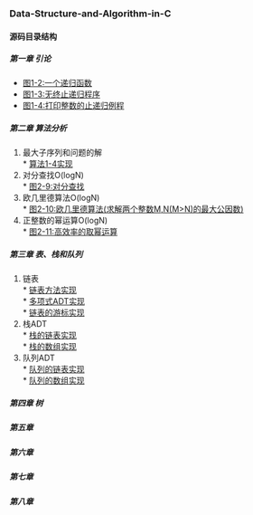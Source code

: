 ### Data-Structure-and-Algorithm-in-C  
#### 源码目录结构  
##### 第一章 引论  
  * [图1-2:一个递归函数](fig1_2.c)  
  * [图1-3:无终止递归程序](fig1_3.c)  
  * [图1-4:打印整数的止递归例程](fig1_4.c)  
##### 第二章 算法分析  
  1. 最大子序列和问题的解  
    * [算法1-4实现](max_sum.c)  
  2. 对分查找O(logN)  
    * [图2-9:对分查找](fig2_9.c)  
  3. 欧几里德算法O(logN)  
    * [图2-10:欧几里德算法(求解两个整数M,N(M>N)的最大公因数)](fig2_10.c)  
  4. 正整数的幂运算O(logN)  
    * [图2-11:高效率的取幂运算](fig2_11.c)  
##### 第三章 表、栈和队列  
  1. 链表  
    * [链表方法实现](list.c)  
    * [多项式ADT实现](poly.c)  
    * [链表的游标实现](cursor.c)  
  2. 栈ADT  
    * [栈的链表实现](stackli.c)  
    * [栈的数组实现](stackar.c)  
  3. 队列ADT  
    * [队列的链表实现](queue_list.c)  
    * [队列的数组实现](queue.c)  
##### 第四章 树  
##### 第五章  
##### 第六章  
##### 第七章  
##### 第八章  


